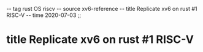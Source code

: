 -- tag rust OS riscv
-- source xv6-reference
-- title Replicate xv6 on rust #1 RISC-V
-- time 2020-07-03
;;
# title Replicate xv6 on rust #1 RISC-V


